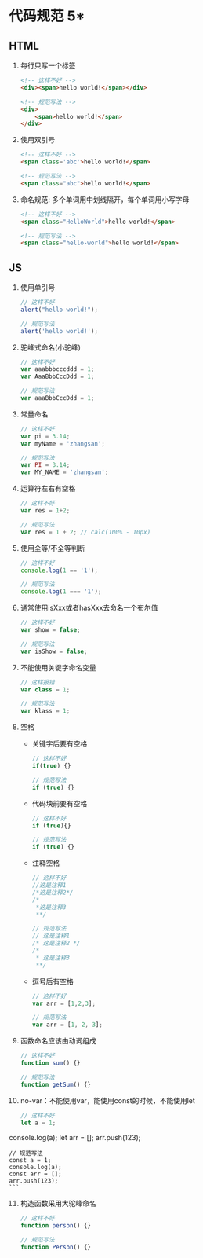 # 代码规范 5*

## HTML

1. 每行只写一个标签

   ```html
   <!-- 这样不好 -->
   <div><span>hello world!</span></div>
   
   <!-- 规范写法 -->
   <div>
       <span>hello world!</span>
   </div>
   ```

2. 使用双引号

   ```html
   <!-- 这样不好 -->
   <span class='abc'>hello world!</span>
   
   <!-- 规范写法 -->
   <span class="abc">hello world!</span>
   ```

3. 命名规范: 多个单词用中划线隔开，每个单词用小写字母

   ```html
   <!-- 这样不好 -->
   <span class="HelloWorld">hello world!</span>
   
   <!-- 规范写法 -->
   <span class="hello-world">hello world!</span>
   ```

   

## JS

1. 使用单引号

   ```js
   // 这样不好
   alert("hello world!");
   
   // 规范写法
   alert('hello world!');
   ```

2. 驼峰式命名(小驼峰)

   ```js
   // 这样不好
   var aaabbbcccddd = 1;
   var AaaBbbCccDdd = 1;
   
   // 规范写法
   var aaaBbbCccDdd = 1;
   ```

3. 常量命名

   ```js
   // 这样不好
   var pi = 3.14;
   var myName = 'zhangsan';
   
   // 规范写法
   var PI = 3.14;
   var MY_NAME = 'zhangsan';
   ```

4. 运算符左右有空格

   ```js
   // 这样不好
   var res = 1+2;
   
   // 规范写法
   var res = 1 + 2; // calc(100% - 10px)
   ```

5. 使用全等/不全等判断

   ```js
   // 这样不好
   console.log(1 == '1');
   
   // 规范写法
   console.log(1 === '1');
   ```

6. 通常使用isXxx或者hasXxx去命名一个布尔值

   ```js
   // 这样不好
   var show = false;
   
   // 规范写法
   var isShow = false;
   ```

7. 不能使用关键字命名变量

   ```js
   // 这样报错
   var class = 1;
   
   // 规范写法
   var klass = 1;
   ```

8. 空格

   * 关键字后要有空格

     ```js
     // 这样不好
     if(true) {}
     
     // 规范写法
     if (true) {}
     ```

   * 代码块前要有空格

     ```js
     // 这样不好
     if (true){}
     
     // 规范写法
     if (true) {}
     ```

   * 注释空格

     ```js
     // 这样不好
     //这是注释1
     /*这是注释2*/
     /*
      *这是注释3
      **/
     
     // 规范写法
     // 这是注释1
     /* 这是注释2 */
     /*
      * 这是注释3
      **/
     ```

   * 逗号后有空格

     ```js
     // 这样不好
     var arr = [1,2,3]; 
     
     // 规范写法
     var arr = [1, 2, 3]; 
     ```

9. 函数命名应该由动词组成

   ```js
   // 这样不好
   function sum() {}
   
   // 规范写法
   function getSum() {}
   ```

10. no-var：不能使用var，能使用const的时候，不能使用let

    ```js
    // 这样不好
    let a = 1;
console.log(a);
    let arr = [];
    arr.push(123);
    
    // 规范写法
    const a = 1;
    console.log(a);
    const arr = [];
    arr.push(123);
    ```
    
11. 构造函数采用大驼峰命名

    ```js
    // 这样不好
    function person() {}
    
    // 规范写法
    function Person() {}
    ```

    





